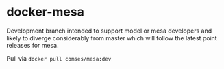 # docker-mesa
Development branch intended to support model or mesa developers and likely to diverge considerably from master which will follow the latest point releases for mesa.

Pull via `docker pull comses/mesa:dev`
